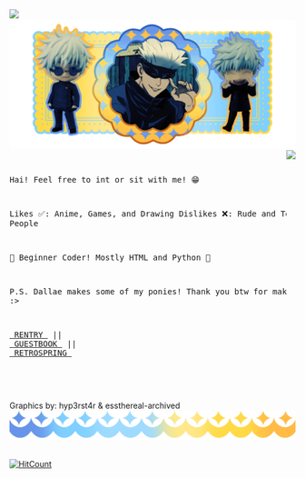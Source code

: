 <img src="https://64.media.tumblr.com/68482aafa65f3b0a4776f2f4badc16eb/6d473117d0452ac5-75/s2048x3072/035334c824af24c6a4a447178d0174909da979b8.pnj">
<img src="gojo.gif">
<img align="right" src="https://64.media.tumblr.com/89e1608a4d32f6f7e41cc95dd9c516dc/ff8e63ac631ad598-b7/s250x400/a78ee6350d6907d1fc34dab9adbb4eefcfdf58ac.gifv">
<pre>

 Hai! Feel free to int or sit with me! 😁

 Likes ✅: Anime, Games, and Drawing
 Dislikes ❌: Rude and Toxic People

 👾 Beginner Coder! Mostly HTML and Python 👾

 P.S. Dallae makes some of my ponies! Thank you btw for making them :>

   <a href="https://rentry.co/wambi"> RENTRY </a> || <a href="https://wambi.123guestbook.com/"> GUESTBOOK </a> || <a href="https://retrospring.net/@Wambi"> RETROSPRING </a> 
</pre>
<br></br>

Graphics by: hyp3rst4r & essthereal-archived
<img src="banner.png">
<br></br>

[![HitCount](https://hits.dwyl.com/wambibi/wambibi.svg?style=flat-square)](http://hits.dwyl.com/wambibi/wambibi)
<!--
**wambibi/wambibi** is a ✨ _special_ ✨ repository because its `README.md` (this file) appears on your GitHub profile.

